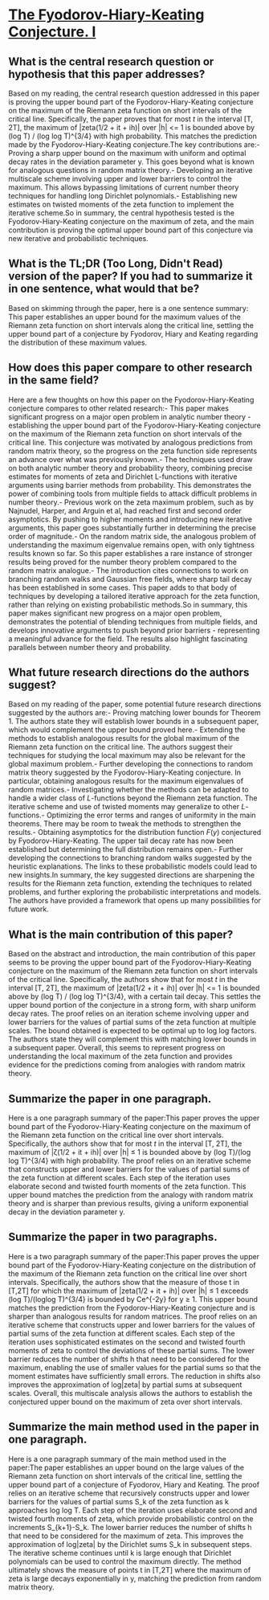 # [The Fyodorov-Hiary-Keating Conjecture. I](https://arxiv.org/abs/2007.0988)

## What is the central research question or hypothesis that this paper addresses?

Based on my reading, the central research question addressed in this paper is proving the upper bound part of the Fyodorov-Hiary-Keating conjecture on the maximum of the Riemann zeta function on short intervals of the critical line. Specifically, the paper proves that for most $t$ in the interval [T, 2T], the maximum of |zeta(1/2 + it + ih)| over |h| <= 1 is bounded above by (log T) / (log log T)^{3/4} with high probability. This matches the prediction made by the Fyodorov-Hiary-Keating conjecture.The key contributions are:- Proving a sharp upper bound on the maximum with uniform and optimal decay rates in the deviation parameter y. This goes beyond what is known for analogous questions in random matrix theory.- Developing an iterative multiscale scheme involving upper and lower barriers to control the maximum. This allows bypassing limitations of current number theory techniques for handling long Dirichlet polynomials.- Establishing new estimates on twisted moments of the zeta function to implement the iterative scheme.So in summary, the central hypothesis tested is the Fyodorov-Hiary-Keating conjecture on the maximum of zeta, and the main contribution is proving the optimal upper bound part of this conjecture via new iterative and probabilistic techniques.


## What is the TL;DR (Too Long, Didn't Read) version of the paper? If you had to summarize it in one sentence, what would that be?

Based on skimming through the paper, here is a one sentence summary: This paper establishes an upper bound for the maximum values of the Riemann zeta function on short intervals along the critical line, settling the upper bound part of a conjecture by Fyodorov, Hiary and Keating regarding the distribution of these maximum values.


## How does this paper compare to other research in the same field?

Here are a few thoughts on how this paper on the Fyodorov-Hiary-Keating conjecture compares to other related research:- This paper makes significant progress on a major open problem in analytic number theory - establishing the upper bound part of the Fyodorov-Hiary-Keating conjecture on the maximum of the Riemann zeta function on short intervals of the critical line. This conjecture was motivated by analogous predictions from random matrix theory, so the progress on the zeta function side represents an advance over what was previously known.- The techniques used draw on both analytic number theory and probability theory, combining precise estimates for moments of zeta and Dirichlet L-functions with iterative arguments using barrier methods from probability. This demonstrates the power of combining tools from multiple fields to attack difficult problems in number theory.- Previous work on the zeta maximum problem, such as by Najnudel, Harper, and Arguin et al, had reached first and second order asymptotics. By pushing to higher moments and introducing new iterative arguments, this paper goes substantially further in determining the precise order of magnitude.- On the random matrix side, the analogous problem of understanding the maximum eigenvalue remains open, with only tightness results known so far. So this paper establishes a rare instance of stronger results being proved for the number theory problem compared to the random matrix analogue.- The introduction cites connections to work on branching random walks and Gaussian free fields, where sharp tail decay has been established in some cases. This paper adds to that body of techniques by developing a tailored iterative approach for the zeta function, rather than relying on existing probabilistic methods.So in summary, this paper makes significant new progress on a major open problem, demonstrates the potential of blending techniques from multiple fields, and develops innovative arguments to push beyond prior barriers - representing a meaningful advance for the field. The results also highlight fascinating parallels between number theory and probability.


## What future research directions do the authors suggest?

Based on my reading of the paper, some potential future research directions suggested by the authors are:- Proving matching lower bounds for Theorem 1. The authors state they will establish lower bounds in a subsequent paper, which would complement the upper bound proved here.- Extending the methods to establish analogous results for the global maximum of the Riemann zeta function on the critical line. The authors suggest their techniques for studying the local maximum may also be relevant for the global maximum problem.- Further developing the connections to random matrix theory suggested by the Fyodorov-Hiary-Keating conjecture. In particular, obtaining analogous results for the maximum eigenvalues of random matrices.- Investigating whether the methods can be adapted to handle a wider class of $L$-functions beyond the Riemann zeta function. The iterative scheme and use of twisted moments may generalize to other $L$-functions.- Optimizing the error terms and ranges of uniformity in the main theorems. There may be room to tweak the methods to strengthen the results.- Obtaining asymptotics for the distribution function $F(y)$ conjectured by Fyodorov-Hiary-Keating. The upper tail decay rate has now been established but determining the full distribution remains open.- Further developing the connections to branching random walks suggested by the heuristic explanations. The links to these probabilistic models could lead to new insights.In summary, the key suggested directions are sharpening the results for the Riemann zeta function, extending the techniques to related problems, and further exploring the probabilistic interpretations and models. The authors have provided a framework that opens up many possibilities for future work.


## What is the main contribution of this paper?

Based on the abstract and introduction, the main contribution of this paper seems to be proving the upper bound part of the Fyodorov-Hiary-Keating conjecture on the maximum of the Riemann zeta function on short intervals of the critical line. Specifically, the authors show that for most $t$ in the interval [T, 2T], the maximum of |zeta(1/2 + it + ih)| over |h| <= 1 is bounded above by (log T) / (log log T)^{3/4}, with a certain tail decay. This settles the upper bound portion of the conjecture in a strong form, with sharp uniform decay rates. The proof relies on an iteration scheme involving upper and lower barriers for the values of partial sums of the zeta function at multiple scales. The bound obtained is expected to be optimal up to log log factors. The authors state they will complement this with matching lower bounds in a subsequent paper. Overall, this seems to represent progress on understanding the local maximum of the zeta function and provides evidence for the predictions coming from analogies with random matrix theory.


## Summarize the paper in one paragraph.

Here is a one paragraph summary of the paper:This paper proves the upper bound part of the Fyodorov-Hiary-Keating conjecture on the maximum of the Riemann zeta function on the critical line over short intervals. Specifically, the authors show that for most $t$ in the interval [T, 2T], the maximum of |ζ(1/2 + it + ih)| over |h| ≤ 1 is bounded above by (log T)/(log log T)^{3/4} with high probability. The proof relies on an iterative scheme that constructs upper and lower barriers for the values of partial sums of the zeta function at different scales. Each step of the iteration uses elaborate second and twisted fourth moments of the zeta function. This upper bound matches the prediction from the analogy with random matrix theory and is sharper than previous results, giving a uniform exponential decay in the deviation parameter y.


## Summarize the paper in two paragraphs.

Here is a two paragraph summary of the paper:This paper proves the upper bound part of the Fyodorov-Hiary-Keating conjecture on the distribution of the maximum of the Riemann zeta function on the critical line over short intervals. Specifically, the authors show that the measure of those t in [T,2T] for which the maximum of |zeta(1/2 + it + ih)| over |h| ≤ 1 exceeds (log T)/(loglog T)^{3/4} is bounded by Ce^{-2y} for y ≥ 1. This upper bound matches the prediction from the Fyodorov-Hiary-Keating conjecture and is sharper than analogous results for random matrices.  The proof relies on an iterative scheme that constructs upper and lower barriers for the values of partial sums of the zeta function at different scales. Each step of the iteration uses sophisticated estimates on the second and twisted fourth moments of zeta to control the deviations of these partial sums. The lower barrier reduces the number of shifts h that need to be considered for the maximum, enabling the use of smaller values for the partial sums so that the moment estimates have sufficiently small errors. The reduction in shifts also improves the approximation of log|zeta| by partial sums at subsequent scales. Overall, this multiscale analysis allows the authors to establish the conjectured upper bound on the maximum of zeta over short intervals.


## Summarize the main method used in the paper in one paragraph.

Here is a one paragraph summary of the main method used in the paper:The paper establishes an upper bound on the large values of the Riemann zeta function on short intervals of the critical line, settling the upper bound part of a conjecture of Fyodorov, Hiary and Keating. The proof relies on an iterative scheme that recursively constructs upper and lower barriers for the values of partial sums S_k of the zeta function as k approaches log log T. Each step of the iteration uses elaborate second and twisted fourth moments of zeta, which provide probabilistic control on the increments S_{k+1}-S_k. The lower barrier reduces the number of shifts h that need to be considered for the maximum of zeta. This improves the approximation of log|zeta| by the Dirichlet sums S_k in subsequent steps. The iterative scheme continues until k is large enough that Dirichlet polynomials can be used to control the maximum directly. The method ultimately shows the measure of points t in [T,2T] where the maximum of zeta is large decays exponentially in y, matching the prediction from random matrix theory.
